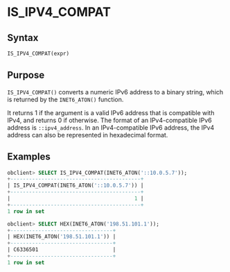 # IS_IPV4_COMPAT

## Syntax

```sql
IS_IPV4_COMPAT(expr)
```

## Purpose

`IS_IPV4_COMPAT()` converts a numeric IPv6 address to a binary string, which is returned by the `INET6_ATON()` function.

It returns 1 if the argument is a valid IPv6 address that is compatible with IPv4, and returns 0 if otherwise. The format of an IPv4-compatible IPv6 address is `::ipv4_address`. In an IPv4-compatible IPv6 address, the IPv4 address can also be represented in hexadecimal format.

## Examples

```sql
obclient> SELECT IS_IPV4_COMPAT(INET6_ATON('::10.0.5.7'));
+------------------------------------------+
| IS_IPV4_COMPAT(INET6_ATON('::10.0.5.7')) |
+------------------------------------------+
|                                        1 |
+------------------------------------------+
1 row in set

obclient> SELECT HEX(INET6_ATON('198.51.101.1'));
+---------------------------------+
| HEX(INET6_ATON('198.51.101.1')) |
+---------------------------------+
| C6336501                        |
+---------------------------------+
1 row in set
```
